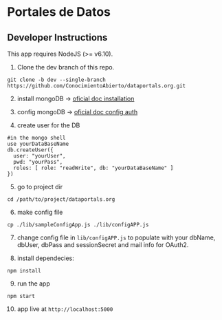 # Portales de Datos

## Developer Instructions
This app requires NodeJS (>= v6.10).

1. Clone the dev branch of this repo.
```shell
git clone -b dev --single-branch https://github.com/ConocimientoAbierto/dataportals.org.git
```

2. install mongoDB -> [oficial doc installation](https://docs.mongodb.com/manual/installation/)

3. config mongoDB -> [oficial doc config auth](https://docs.mongodb.com/v3.2/tutorial/enable-authentication/)

4. create user for the DB
```shell
#in the mongo shell
use yourDataBaseName
db.createUser({
  user: "yourUser",
  pwd: "yourPass",
  roles: [ role: "readWrite", db: "yourDataBaseName" ]
})
```

5. go to project dir
```shell
cd /path/to/project/dataportals.org
```

6. make config file
```shell
cp ./lib/sampleConfigApp.js ./lib/configAPP.js
```

7. change config file in `lib/configAPP.js` to populate with your dbName, dbUser, dbPass and sessionSecret and mail info for OAuth2.

8. install dependecies:
```shell
npm install
```

9. run the app
```shell
npm start
```

10. app live at `http://localhost:5000`
